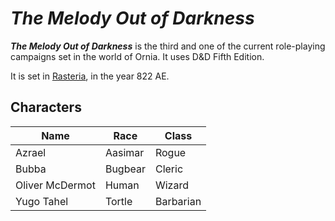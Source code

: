 # *The Melody Out of Darkness*

***The Melody Out of Darkness*** is the third and one of the current role-playing campaigns set in the world of Ornia. It uses D&D Fifth Edition.

It is set in [Rasteria](Rasteria), in the year 822 AE.

## Characters


Name|Race|Class
---|---|---
Azrael|Aasimar|Rogue
Bubba|Bugbear|Cleric
Oliver McDermot|Human|Wizard
Yugo Tahel|Tortle|Barbarian

